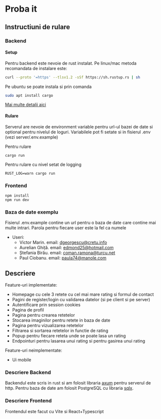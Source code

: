 # Proba it

## Instructiuni de rulare

### Backend

#### Setup

Pentru backend este nevoie de rust instalat. Pe linux/mac metoda recomandata de instalare este:
```sh
curl --proto '=https' --tlsv1.2 -sSf https://sh.rustup.rs | sh
```
Pe ubuntu se poate instala si prin comanda
```sh
sudo apt install cargo
```

[Mai multe detalii aici](https://rustup.rs/)

#### Rulare

Serverul are nevoie de environment variable pentru url-ul bazei de date si optional pentru nivelul de loguri. Variabilele pot fi setate si in fisierul .env (vezi server/.env.example)

Pentru rulare
```
cargo run
```

Pentru rulare cu nivel setat de logging
```
RUST_LOG=warn cargo run
```

### Frontend

```
npm install
npm run dev
```

### Baza de date exemplu

Fisierul .env.example contine un url pentru o baza de date care contine mai multe intrari. Parola pentru fiecare user este la fel ca numele
- Useri: 
  - Victor Marin. email: dgeorgescu@cretu.info
  - Aurelian Ghiță. email: edmond25@hotmail.com
  - Ștefania Birău. email: coman.ramona@turcu.net
  - Paul Ciobanu. email: paula74@manole.com

## Descriere

Feature-uri implementate:

- Homepage cu cele 3 retete cu cel mai mare rating si formul de contact
- Pagini de register/login cu validarea datelor (si pe client si pe server)
- Autentificare prin session cookies
- Pagina de profil
- Pagina pentru crearea retetelor
- Stocarea imaginilor pentru retete in baza de date
- Pagina pentru vizualizarea retetelor
- Filtrarea si sortarea retetelor in functie de rating
- Popup pentru fiecare reteta unde se poate lasa un rating
- Endpointuri pentru lasarea unui rating si pentru gasirea unui rating

Feature-uri neimplementate:

- Ui mobile

### Descriere Backend

Backendul este scris in rust si am folosit libraria [axum](https://github.com/tokio-rs/axum) pentru serverul de http. Pentru baza de date am folosit PostgreSQL cu libraria [sqlx](https://github.com/launchbadge/sqlx).

### Descriere Frontend

Frontendul este facut cu Vite si React+Typescript
